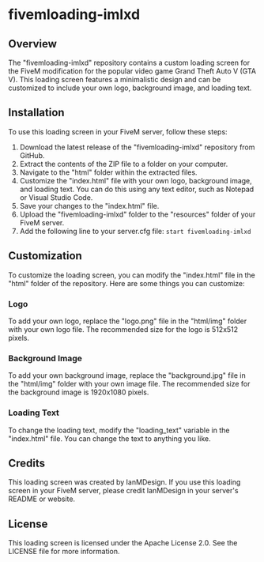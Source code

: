 # fivemloading-imlxd

## Overview

The "fivemloading-imlxd" repository contains a custom loading screen for the FiveM modification for the popular video game Grand Theft Auto V (GTA V). This loading screen features a minimalistic design and can be customized to include your own logo, background image, and loading text.

## Installation

To use this loading screen in your FiveM server, follow these steps:

1. Download the latest release of the "fivemloading-imlxd" repository from GitHub.
2. Extract the contents of the ZIP file to a folder on your computer.
3. Navigate to the "html" folder within the extracted files.
4. Customize the "index.html" file with your own logo, background image, and loading text. You can do this using any text editor, such as Notepad or Visual Studio Code.
5. Save your changes to the "index.html" file.
6. Upload the "fivemloading-imlxd" folder to the "resources" folder of your FiveM server.
7. Add the following line to your server.cfg file: `start fivemloading-imlxd`

## Customization

To customize the loading screen, you can modify the "index.html" file in the "html" folder of the repository. Here are some things you can customize:

### Logo

To add your own logo, replace the "logo.png" file in the "html/img" folder with your own logo file. The recommended size for the logo is 512x512 pixels.

### Background Image

To add your own background image, replace the "background.jpg" file in the "html/img" folder with your own image file. The recommended size for the background image is 1920x1080 pixels.

### Loading Text

To change the loading text, modify the "loading_text" variable in the "index.html" file. You can change the text to anything you like.

## Credits

This loading screen was created by IanMDesign. If you use this loading screen in your FiveM server, please credit IanMDesign in your server's README or website.

## License

This loading screen is licensed under the Apache License 2.0. See the LICENSE file for more information.
